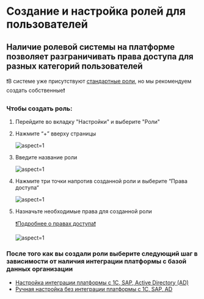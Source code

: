 # Создание и настройка ролей для пользователей

## Наличие ролевой системы на платформе позволяет разграничивать права доступа для разных категорий пользователей

❗В системе уже присутствуют [стандартные роли](/doc/standartnye-roli-v-sisteme-red-Agi058TACQ), но мы рекомендуем создать собственные❗

### Чтобы создать роль:

1. Перейдите во вкладку "Настройки" и выберите "Роли"
2. Нажмите “+” вверху страницы

    ![](/api/attachments.redirect?id=c79d16a6-8537-4f95-aea0-cccc42708409 "aspect=1")
3. Введите название роли

    ![](/api/attachments.redirect?id=6d9925ff-7ae0-4435-9d10-6bfbf1b3b4d5 "aspect=1")
4. Нажмите три точки напротив созданной роли и выберите “Права доступа“

    ![](/api/attachments.redirect?id=d2e46cd4-67ff-4e81-9a8e-564f7ded6187 "aspect=1")
5. Назначьте необходимые права для созданной роли

   [❗Подробнее о правах доступа❗](/doc/prava-dostupa-kcoOMm2aI6)

    ![](/api/attachments.redirect?id=f27d0e5c-53f0-431c-b4a3-fd65e66976b9 "aspect=1")

### После того как вы создали роли выберите следующий шаг в зависимости от наличия интеграции платформы с базой данных организации

- [Настройка интеграции платформы с 1C, SAP, Active Directory (AD)](/doc/s-integraciej-sistemy-nado-pomosh-7o40UHzVyP) 
- [Ручная настройка без интеграции платформы c 1C, SAP, AD](/doc/bez-integracii-sistemy-ILYsNbpmO5)






